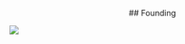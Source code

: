 

<p align="center">
## Founding
</p>

<img src="https://user-images.githubusercontent.com/73356412/224750626-e6cb87fe-031e-473d-8a0f-be2f00136471.png" >


